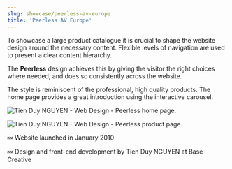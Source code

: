 ```yaml
---
slug: showcase/peerless-av-europe
title: 'Peerless AV Europe'
---
```

To showcase a large product catalogue it is crucial to shape the website design around the necessary content. Flexible levels of navigation are used to present a clear content hierarchy.

The **Peerless** design achieves this by giving the visitor the right choices where needed, and does so consistently across the website.

The style is reminiscent of the professional, high quality products. The home page provides a great introduction using the interactive carousel.

![Tien Duy NGUYEN - Web Design - Peerless home page.](/images/portfolio/web-design-peerless-1.png)

![Tien Duy NGUYEN - Web Design - Peerless product page.](/images/portfolio/web-design-peerless-2.png)

💤 Website launched in January 2010

💤 Design and front-end development by Tien Duy NGUYEN at Base Creative
